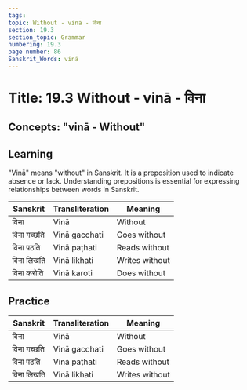 ```yaml
---
tags:
topic: Without - vinā - विना
section: 19.3
section_topic: Grammar
numbering: 19.3
page number: 86
Sanskrit_Words: vinā
---
```

# Title: 19.3 Without - vinā - विना
## Concepts: "vinā - Without"

## Learning
"Vinā" means "without" in Sanskrit. It is a preposition used to indicate absence or lack. Understanding prepositions is essential for expressing relationships between words in Sanskrit.

| Sanskrit           | Transliteration      | Meaning                          |
| ------------------ | -------------------- | -------------------------------- |
| विना               | Vinā                 | Without                          |
| विना गच्छति       | Vinā gacchati        | Goes without                     |
| विना पठति         | Vinā paṭhati         | Reads without                    |
| विना लिखति        | Vinā likhati         | Writes without                   |
| विना करोति        | Vinā karoti          | Does without                     |

## Practice
| Sanskrit           | Transliteration      | Meaning                          |
| ------------------ | -------------------- | -------------------------------- |
| विना               | Vinā                 | Without                          |
| विना गच्छति       | Vinā gacchati        | Goes without                     |
| विना पठति         | Vinā paṭhati         | Reads without                    |
| विना लिखति        | Vinā likhati         | Writes without                   |
